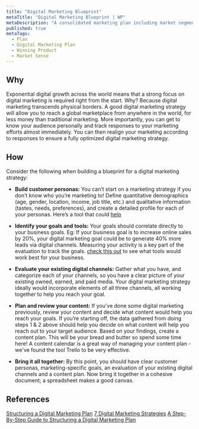 ```yaml
---
title: "Digital Marketing Blueprint"
metaTitle: "Digital Marketing Blueprint | WP"
metaDescription: "A consolidated marketing plan including market segments, key messages, channels, lead capture, nurture, convert, up sale, referrals."
published: true
metaTags:
  - Plan
  - Digital Marketing Plan
  - Winning Product
  - Market Sense
---
```



## Why
Exponential digital growth across the world means that a strong focus on digital marketing is required right from the start. Why? Because digital marketing transcends physical borders. A good digital marketing strategy will allow you to reach a global marketplace from anywhere in the world, for less money than traditional marketing. More importantly, you can get to know your audience personally and track responses to your marketing efforts almost immediately. You can then realign your marketing according to responses to ensure a fully optimized digital marketing strategy.


## How
Consider the following when building a blueprint for a digital marketing strategy:

- **Build customer personas:** You can’t start on a marketing strategy if you don’t know who you’re marketing to! Define quantitative demographics (age, gender, location, income, job title, etc.) and qualitative information (tastes, needs, preferences), and create a detailed profile for each of your personas. Here’s a tool that could [help](https://blog.hubspot.com/marketing/create-buyer-persona-makemypersona)

- **Identify your goals and tools:** Your goals should correlate directly to your business goals. Eg: If your business goal is to increase online sales by 20%, your digital marketing goal could be to generate 40% more leads via digital channels. Measuring your activity is a key part of the evaluation to track the goals. [check this out](https://blog.splitpixel.co.uk/seven-best-tools-measuring-success-digital-plan) to see what tools would work best for your business.

- **Evaluate your existing digital channels:** Gather what you have, and categorize each of your channels, so you have a clear picture of your existing owned, earned, and paid media. Your digital marketing strategy ideally would incorporate elements of all three channels, all working together to help you reach your goal.

- **Plan and review your content:** If you’ve done some digital marketing previously, review your content and decide what content would help you reach your goals. If you’re starting off, the data gathered from doing steps 1 & 2 above should help you decide on what content will help you reach out to your target audience. Based on your findings, create a content plan. This will be your bread and butter so spend some time here! A content calendar is a great way of managing your content plan - we've found the tool Trello to be very effective.

- **Bring it all together:** By this point, you should have clear customer personas, marketing-specific goals, an evaluation of your existing digital channels and a content plan. Now bring it together in a cohesive document; a spreadsheet makes a good canvas.


## References
[Structuring a Digital Marketing Plan](https://www.wearemarketing.com/blog/a-step-by-step-guide-to-structuring-a-digital-marketing-plan.html)
[7 Digital Marketing Strategies](https://blog.hubspot.com/marketing/digital-strategy-guide)
[A Step-By-Step Guide to Structuring a Digital Marketing Plan](https://www.wearemarketing.com/blog/a-step-by-step-guide-to-structuring-a-digital-marketing-plan.html)
